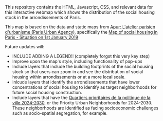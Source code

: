 This repository contains the HTML, Javascript, CSS, and relevant data for this interactive webmap which shows the distribution of the social housing stock in the arrondissements of Paris.  


This map is based on the data and static maps from [Apur: L'atelier parisien d'urbanisme (Paris Urban Agency)](https://www.apur.org/fr), specifically the [Map of social housing in Paris - Situation on 1st January 2019](https://www.apur.org/en/our-works/map-social-housing-paris-situation-1st-january-2019)

Future updates will:  

* INCLUDE ADDING A LEGEND!! (completely forgot this very key step)  
* Improve upon the map's style, including functionality of pop-ups  
* Include layers that include the building footprints of the social housing stock so that users can zoom in and see the distribution of social housing within arrondissements or at a more local scale.  
* Inlcude layers that identify the arrondissements that have lower concentrations of social housing to identify as target neighborhoods for future social housing construction.  
* Include layers that have the [Quartiers prioritaires de la politique de la ville 2024-2030](https://www.apur.org/sites/default/files/documents/cartefichiers-attaches/carte_qpv_grand_paris.pdf?token=gjJIUYAY), or the Priority Urban Neighborhoods for 2024-2030. These neighborhoods are identified as facing socioeconomic challenges such as socio-spatial segregation, for example.


